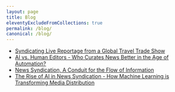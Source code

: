 ```yaml
---
layout: page
title: Blog
eleventyExcludeFromCollections: true
permalink: /blog/
canonical: /blog/
---
```


- [Syndicating Live Reportage from a Global Travel Trade Show](https://syndicator.net/syndicating-live-reportage/)
- [AI vs. Human Editors - Who Curates News Better in the Age of Automation?](https://syndicator.net/ai-vs-human-editors/)
- [News Syndication, A Conduit for the Flow of Information](https://syndicator.net/news-syndication/)
- [The Rise of AI in News Syndication - How Machine Learning is Transforming Media Distribution](https://syndicator.net/rise-of-ai-in-news-syndication/)


